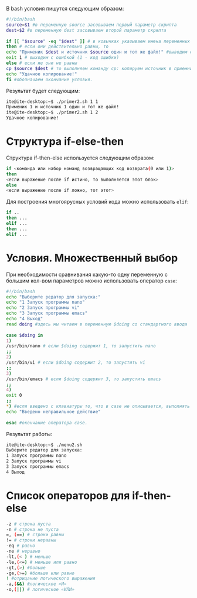 
В bash условия пишутся следующим образом:
```bash
#!/bin/bash  
source=$1 #в переменную source засовываем первый параметр скрипта  
dest=$2 #в переменную dest засовываем второй параметр скрипта  
  
if [[ "$source" -eq "$dest" ]] # в ковычках указываем имена переменных для сравнения. -eq - логическое сравнение обозначающие "равны"  
then # если они действительно равны, то  
echo "Применик $dest и источник $source один и тот же файл!" #выводим сообщение об ошибке, т.к. $source и $dest у нас равны  
exit 1 # выходим с ошибкой (1 - код ошибки)  
else # если же они не равны  
cp $source $dest # то выполняем команду cp: копируем источник в приемник  
echo "Удачное копирование!"  
fi #обозначаем окончание условия.
```

Результат будет следующим:
```bash
ite@ite-desktop:~$ ./primer2.sh 1 1  
Применик 1 и источник 1 один и тот же файл!  
ite@ite-desktop:~$ ./primer2.sh 1 2  
Удачное копирование!
```

# Структура if-else-then
Структура if-then-else используется следующим образом:
```bash
if <команда или набор команд возвращающих код возврата(0 или 1)>  
then  
<если выражение после if истино, то выполняется этот блок>  
else  
<если выражение после if ложно, тот этот>
```
 Для построения многоярусных условий кода можно использовать `elif`:
 ```bash
 if ..  
then ...  
elif ...  
then ...  
elif ...
```
# Условия. Множественный выбор
При необходимости сравнивания какую-то одну переменную с большим кол-вом параметров можно использовать оператор `case`:
```bash
#!/bin/bash  
echo "Выберите редатор для запуска:"  
echo "1 Запуск программы nano"  
echo "2 Запуск программы vi"  
echo "3 Запуск программы emacs"  
echo "4 Выход"  
read doing #здесь мы читаем в переменную $doing со стандартного ввода  
  
case $doing in  
1)  
/usr/bin/nano # если $doing содержит 1, то запустить nano  
;;  
2)  
/usr/bin/vi # если $doing содержит 2, то запустить vi  
;;  
3)  
/usr/bin/emacs # если $doing содержит 3, то запустить emacs  
;;  
4)  
exit 0  
;;  
*) #если введено с клавиатуры то, что в case не описывается, выполнять следующее:  
echo "Введено неправильное действие"  
  
esac #окончание оператора case.
```

Результат работы:
```bash
ite@ite-desktop:~$ ./menu2.sh  
Выберите редатор для запуска:  
1 Запуск программы nano  
2 Запуск программы vi  
3 Запуск программы emacs  
4 Выход
```
# Список операторов для if-then-else
```bash
-z # строка пуста  
-n # строка не пуста  
=, (==) # строки равны  
!= # строки неравны  
-eq # равно  
-ne # неравно  
-lt,(< ) # меньше  
-le,(<=) # меньше или равно  
-gt,(>) #больше  
-ge,(>=) #больше или равно  
! #отрицание логического выражения  
-a,(&&) #логическое «И»  
-o,(||) # логическое «ИЛИ»
```
